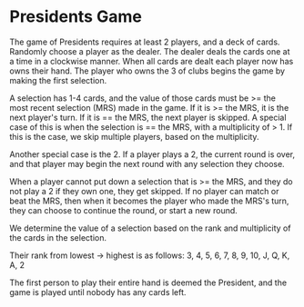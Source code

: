 # Presidents Game

The game of Presidents requires at least 2 players, and a deck of cards.
Randomly choose a player as the dealer. The dealer deals the cards one at
a time in a clockwise manner. When all cards are dealt each player now has 
owns their hand. The player who owns the 3 of clubs begins the game by 
making the first selection.

A selection has 1-4 cards, and the value of those cards must be >= the most 
recent selection (MRS) made in the game. If it is >= the MRS, it is the next 
player's turn. If it is == the MRS, the next player is skipped. A special 
case of this is when the selection is == the MRS, with a multiplicity of > 1. 
If this is the case, we skip multiple players, based on the multiplicity.

Another special case is the 2. If a player plays a 2, the current round is over,
and that player may begin the next round with any selection they choose.

When a player cannot put down a selection that is >= the MRS, and they do not play 
a 2 if they own one, they get skipped. If no player can match or beat the MRS, then
when it becomes the player who made the MRS's turn, they can choose to continue the
round, or start a new round.

We determine the value of a selection based on the rank and multiplicity of the
cards in the selection.

Their rank from lowest -> highest is as follows:
3, 4, 5, 6, 7, 8, 9, 10, J, Q, K, A, 2

The first person to play their entire hand is deemed the President, and the game is 
played until nobody has any cards left.